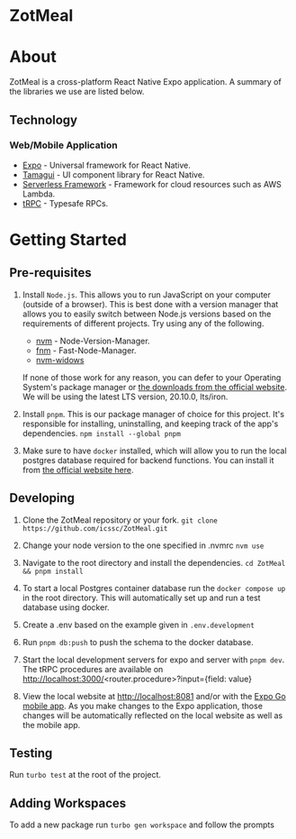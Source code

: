 # ZotMeal

# About

ZotMeal is a cross-platform React Native Expo application.
A summary of the libraries we use are listed below.

## Technology

### Web/Mobile Application

- [Expo](https://expo.dev) - Universal framework for React Native.
- [Tamagui](https://tamagui.dev/) - UI component library for React Native.
- [Serverless Framework](https://www.serverless.com/) - Framework for cloud resources such as AWS Lambda.
- [tRPC](https://trpc.io/) - Typesafe RPCs.

# Getting Started

## Pre-requisites

1. Install `Node.js`. This allows you to run JavaScript on your computer (outside of a browser).
   This is best done with a version manager that allows you to easily switch between
   Node.js versions based on the requirements of different projects.
   Try using any of the following.

   - [nvm](https://github.com/nvm-sh/nvm) - Node-Version-Manager.
   - [fnm](https://github.com/Schniz/fnm) - Fast-Node-Manager.
   - [nvm-widows](https://github.com/coreybutler/nvm-windows)

   If none of those work for any reason, you can defer to your Operating System's
   package manager or [the downloads from the official website](https://nodejs.org/en/download).
   We will be using the latest LTS version, 20.10.0, lts/iron.

2. Install `pnpm`. This is our package manager of choice for this project.
   It's responsible for installing, uninstalling, and keeping track of the app's dependencies.
   `npm install --global pnpm`

3. Make sure to have `docker` installed, which will allow you to run the local postgres database
   required for backend functions. You can install it from [the official website here](https://www.docker.com/get-started/).

## Developing

1. Clone the ZotMeal repository or your fork.
   `git clone https://github.com/icssc/ZotMeal.git`

2. Change your node version to the one specified in .nvmrc
   `nvm use`
3. Navigate to the root directory and install the dependencies.
   `cd ZotMeal && pnpm install`

4. To start a local Postgres container database run the `docker compose up` in the root directory.
   This will automatically set up and run a test database using docker.

5. Create a .env based on the example given in `.env.development`
  
6. Run `pnpm db:push` to push the schema to the docker database. 

7. Start the local development servers for expo and server with `pnpm dev`.
   The tRPC procedures are available on <http://localhost:3000/><router.procedure\>?input={field: value}

8. View the local website at <http://localhost:8081> and/or with the [Expo Go mobile app](https://expo.dev/client).
   As you make changes to the Expo application, those changes will be automatically
   reflected on the local website as well as the mobile app.

## Testing

Run `turbo test` at the root of the project.

## Adding Workspaces

To add a new package run `turbo gen workspace` and follow the prompts

